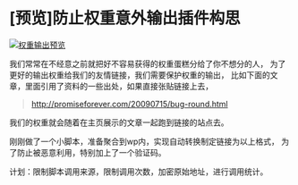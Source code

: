 # [预览]防止权重意外输出插件构思

[![权重输出预览](https://attachment.soulteary.com/2009/07/17/quanzhong.jpg "权重输出预览")](https://attachment.soulteary.com/2009/07/17/quanzhong.jpg)

我们常常在不经意之前就把好不容易获得的权重蛋糕分给了你不想分的人，
为了更好的输出权重给我们的友情链接，我们需要保护权重的输出，
比如下面的文章，里面引用了资料的一些出处，如果直接张贴链接上去，

> http://promiseforever.com/20090715/bug-round.html


我们的权重就会随着在主页展示的文章一起跑到链接的站点去。

刚刚做了一个小脚本，准备聚合到wp内，实现自动转换制定链接为以上格式，
为了防止被恶意利用，特别加上了一个验证码。

计划：限制脚本调用来源，限制调用次数，加密原始地址，进行调用统计。

